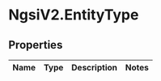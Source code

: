 # NgsiV2.EntityType

## Properties
Name | Type | Description | Notes
------------ | ------------- | ------------- | -------------


